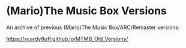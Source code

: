 # (Mario)The Music Box Versions
An archive of previous (Mario)The Music Box/ARC/Remaster versions.

https://scardyfluff.github.io/MTMB_Old_Versions/
